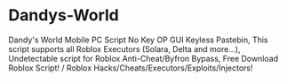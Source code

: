 # Dandys-World
Dandy's World Mobile PC Script No Key OP GUI Keyless Pastebin, This script supports all Roblox Executors (Solara, Delta and more...), Undetectable script for Roblox Anti-Cheat/Byfron Bypass, Free Download Roblox Script! / Roblox Hacks/Cheats/Executors/Exploits/Injectors!
